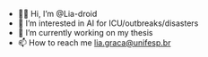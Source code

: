 - 👩‍🔬 Hi, I’m @Lia-droid
- 🔎 I’m interested in AI for ICU/outbreaks/disasters
- 📝 I’m currently working on my thesis
- 📫 How to reach me lia.graca@unifesp.br


<!---
Lia-droid/Lia-droid is a ✨ special ✨ repository because its `README.md` (this file) appears on your GitHub profile.
You can click the Preview link to take a look at your changes.
--->
